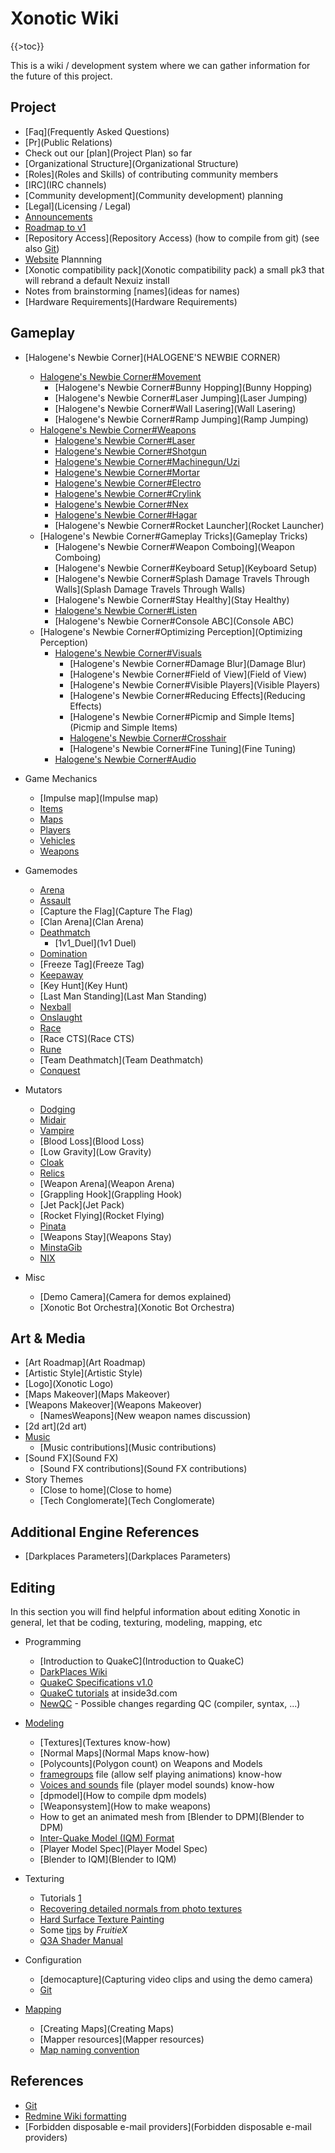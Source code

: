 Xonotic Wiki
============

{{\>toc}}

This is a wiki / development system where we can gather information for the future of this project.

Project
-------

-   [Faq](Frequently Asked Questions)
-   [Pr](Public Relations)
-   Check out our [plan](Project Plan) so far
-   [Organizational Structure](Organizational Structure)
-   [Roles](Roles and Skills) of contributing community members
-   [IRC](IRC channels)
-   [Community development](Community development) planning
-   [Legal](Licensing / Legal)
-   [Announcements](Announcements)
-   [Roadmap to v1](http://dev.xonotic.org/versions/show/3)
-   [Repository Access](Repository Access) (how to compile from git) (see also [Git](Git))
-   [Website](Website) Plannning
-   [Xonotic compatibility pack](Xonotic compatibility pack) a small pk3 that will rebrand a default Nexuiz install
-   Notes from brainstorming [names](ideas for names)
-   [Hardware Requirements](Hardware Requirements)

Gameplay
--------

-   [Halogene's Newbie Corner](HALOGENE'S NEWBIE CORNER)
    -   [Halogene's Newbie Corner\#Movement](Movement)
        -   [Halogene's Newbie Corner\#Bunny Hopping](Bunny Hopping)
        -   [Halogene's Newbie Corner\#Laser Jumping](Laser Jumping)
        -   [Halogene's Newbie Corner\#Wall Lasering](Wall Lasering)
        -   [Halogene's Newbie Corner\#Ramp Jumping](Ramp Jumping)
    -   [Halogene's Newbie Corner\#Weapons](Weapons)
        -   [Halogene's Newbie Corner\#Laser](Laser)
        -   [Halogene's Newbie Corner\#Shotgun](Shotgun)
        -   [Halogene's Newbie Corner\#Machinegun/Uzi](Machinegun/Uzi)
        -   [Halogene's Newbie Corner\#Mortar](Mortar)
        -   [Halogene's Newbie Corner\#Electro](Electro)
        -   [Halogene's Newbie Corner\#Crylink](Crylink)
        -   [Halogene's Newbie Corner\#Nex](Nex)
        -   [Halogene's Newbie Corner\#Hagar](Hagar)
        -   [Halogene's Newbie Corner\#Rocket Launcher](Rocket Launcher)
    -   [Halogene's Newbie Corner\#Gameplay Tricks](Gameplay Tricks)
        -   [Halogene's Newbie Corner\#Weapon Comboing](Weapon Comboing)
        -   [Halogene's Newbie Corner\#Keyboard Setup](Keyboard Setup)
        -   [Halogene's Newbie Corner\#Splash Damage Travels Through Walls](Splash Damage Travels Through Walls)
        -   [Halogene's Newbie Corner\#Stay Healthy](Stay Healthy)
        -   [Halogene's Newbie Corner\#Listen](Listen)
        -   [Halogene's Newbie Corner\#Console ABC](Console ABC)
    -   [Halogene's Newbie Corner\#Optimizing Perception](Optimizing Perception)
        -   [Halogene's Newbie Corner\#Visuals](Visuals)
            -   [Halogene's Newbie Corner\#Damage Blur](Damage Blur)
            -   [Halogene's Newbie Corner\#Field of View](Field of View)
            -   [Halogene's Newbie Corner\#Visible Players](Visible Players)
            -   [Halogene's Newbie Corner\#Reducing Effects](Reducing Effects)
            -   [Halogene's Newbie Corner\#Picmip and Simple Items](Picmip and Simple Items)
            -   [Halogene's Newbie Corner\#Crosshair](Crosshair)
            -   [Halogene's Newbie Corner\#Fine Tuning](Fine Tuning)
        -   [Halogene's Newbie Corner\#Audio](Audio)

-   Game Mechanics
    -   [Impulse map](Impulse map)
    -   [Items](Items)
    -   [Maps](Maps)
    -   [Players](Players)
    -   [Vehicles](Vehicles)
    -   [Weapons](Weapons)

-   Gamemodes
    -   [Arena](Arena)
    -   [Assault](Assault)
    -   [Capture the Flag](Capture The Flag)
    -   [Clan Arena](Clan Arena)
    -   [Deathmatch](Deathmatch)
        -   [1v1\_Duel](1v1 Duel)
    -   [Domination](Domination)
    -   [Freeze Tag](Freeze Tag)
    -   [Keepaway](Keepaway)
    -   [Key Hunt](Key Hunt)
    -   [Last Man Standing](Last Man Standing)
    -   [Nexball](Nexball)
    -   [Onslaught](Onslaught)
    -   [Race](Race)
    -   [Race CTS](Race CTS)
    -   [Rune](Runematch)
    -   [Team Deathmatch](Team Deathmatch)
    -   [Conquest](Conquest)

-   Mutators
    -   [Dodging](Dodging)
    -   [Midair](Midair)
    -   [Vampire](Vampire)
    -   [Blood Loss](Blood Loss)
    -   [Low Gravity](Low Gravity)
    -   [Cloak](Cloak)
    -   [Relics](Relics)
    -   [Weapon Arena](Weapon Arena)
    -   [Grappling Hook](Grappling Hook)
    -   [Jet Pack](Jet Pack)
    -   [Rocket Flying](Rocket Flying)
    -   [Pinata](Pinata)
    -   [Weapons Stay](Weapons Stay)
    -   [MinstaGib](MinstaGib)
    -   [NIX](NIX)

-   Misc
    -   [Demo Camera](Camera for demos explained)
    -   [Xonotic Bot Orchestra](Xonotic Bot Orchestra)

Art & Media
-----------

-   [Art Roadmap](Art Roadmap)
-   [Artistic Style](Artistic Style)
-   [Logo](Xonotic Logo)
-   [Maps Makeover](Maps Makeover)
-   [Weapons Makeover](Weapons Makeover)
    -   [NamesWeapons](New weapon names discussion)
-   [2d art](2d art)
-   [Music](Music)
    -   [Music contributions](Music contributions)
-   [Sound FX](Sound FX)
    -   [Sound FX contributions](Sound FX contributions)
-   Story Themes
    -   [Close to home](Close to home)
    -   [Tech Conglomerate](Tech Conglomerate)

Additional Engine References
----------------------------

-   [Darkplaces Parameters](Darkplaces Parameters)

Editing
-------

In this section you will find helpful information about editing Xonotic in general, let that be coding, texturing, modeling, mapping, etc

-   Programming
    -   [Introduction to QuakeC](Introduction to QuakeC)
    -   [DarkPlaces Wiki](http://dpwiki.slipgateconstruct.com/)
    -   [QuakeC Specifications v1.0](http://www.gamers.org/dEngine/quake/spec/quake-spec34/qc-menu.htm)
    -   [QuakeC tutorials](http://www.inside3d.com/tutorials.php) at inside3d.com
    -   [NewQC](NewQC) - Possible changes regarding QC (compiler, syntax, ...)

-   [Modeling](Modeling)
    -   [Textures](Textures know-how)
    -   [Normal Maps](Normal Maps know-how)
    -   [Polycounts](Polygon count) on Weapons and Models
    -   [framegroups](.framegroups) file (allow self playing animations) know-how
    -   [Voices and sounds](.sounds) file (player model sounds) know-how
    -   [dpmodel](How to compile dpm models)
    -   [Weaponsystem](How to make weapons)
    -   How to get an animated mesh from [Blender to DPM](Blender to DPM)
    -   [Inter-Quake Model (IQM) Format](http://lee.fov120.com/iqm/)
    -   [Player Model Spec](Player Model Spec)
    -   [Blender to IQM](Blender to IQM)

-   Texturing
    -   Tutorials [1](http://www.cgtextures.com/content.php?action=tutorials)
    -   [Recovering detailed normals from photo textures](http://www.cgtextures.com/content.php?action=tutorial&name=normalmap)
    -   [Hard Surface Texture Painting](http://forums.cgsociety.org/showthread.php?t=373024)
    -   Some [tips](http://forums.xonotic.org/showthread.php?tid=63&pid=445#pid445) by *FruitieX*
    -   [Q3A Shader Manual](http://toolz.nexuizninjaz.com/shader/)

-   Configuration
    -   [democapture](Capturing video clips and using the demo camera)
    -   [Git](Git)

-   [Mapping](Mapping)
    -   [Creating Maps](Creating Maps)
    -   [Mapper resources](Mapper resources)
    -   [Map naming convention](http://alientrap.org/forum/viewtopic.php?f=2&t=2363&sid=4f8a9e06ada52255e98bdfa744ec6beb#p27330)

References
----------

-   [Git](Git)
-   [Redmine Wiki formatting](http://www.redmine.org/wiki/1/RedmineTextFormatting)
-   [Forbidden disposable e-mail providers](Forbidden disposable e-mail providers)


